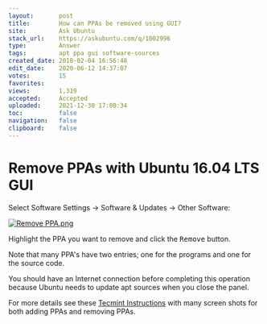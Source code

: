 ```yaml
---
layout:       post
title:        How can PPAs be removed using GUI?
site:         Ask Ubuntu
stack_url:    https://askubuntu.com/q/1002996
type:         Answer
tags:         apt ppa gui software-sources
created_date: 2018-02-04 16:56:48
edit_date:    2020-06-12 14:37:07
votes:        15
favorites:    
views:        1,319
accepted:     Accepted
uploaded:     2021-12-30 17:00:34
toc:          false
navigation:   false
clipboard:    false
---
```


# Remove PPAs with Ubuntu 16.04 LTS GUI

Select Software Settings -> Software & Updates -> Other Software:

[![Remove PPA.png][1]][1]

Highlight the PPA you want to remove and click the <kbd>Remove</kbd> button.

Note that many PPA's have two entries; one for the programs and one for the source code.

You should have an Internet connection before completing this operation because Ubuntu needs to update apt sources when you close the panel.

For more details see these [Tecmint Instructions][2] with many screen shots for both adding PPAs and removing PPAs.


  [1]: https://i.stack.imgur.com/wMJvE.png
  [2]: https://www.tecmint.com/add-remove-purge-ppa-in-ubuntu/
